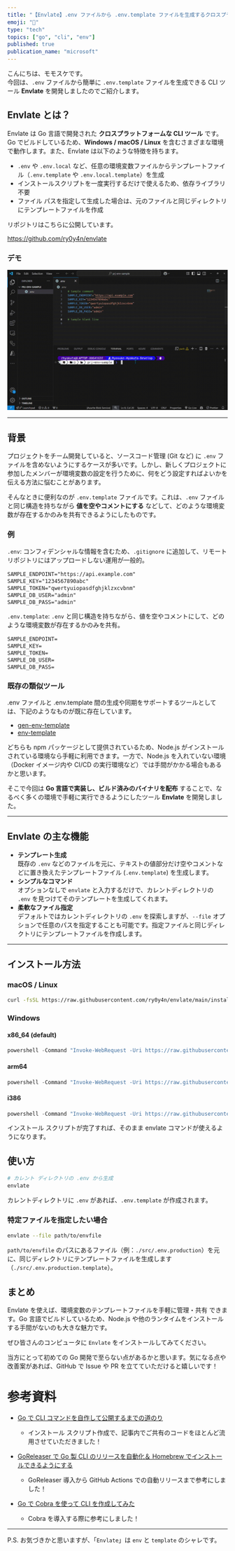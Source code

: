 ```yaml
---
title: "【Envlate】.env ファイルから .env.template ファイルを生成するクロスプラットフォーム CLI ツール"
emoji: "🔖"
type: "tech"
topics: ["go", "cli", "env"]
published: true
publication_name: "microsoft"
---
```


こんにちは、モモスケです。  
今回は、`.env` ファイルから簡単に `.env.template` ファイルを生成できる CLI ツール **Envlate** を開発しましたのでご紹介します。

## Envlate とは？

Envlate は Go 言語で開発された **クロスプラットフォームな CLI ツール** です。Go でビルドしているため、**Windows / macOS / Linux** を含むさまざまな環境で動作します。また、Envlate は以下のような特徴を持ちます。

-   `.env` や `.env.local` など、任意の環境変数ファイルからテンプレートファイル（`.env.template` や `.env.local.template`）を生成
-   インストールスクリプトを一度実行するだけで使えるため、依存ライブラリ不要
-   ファイル パスを指定して生成した場合は、元のファイルと同じディレクトリにテンプレートファイルを作成

リポジトリはこちらに公開しています。

https://github.com/ry0y4n/envlate

### デモ

![](/images/generate-env-template-cli/envlate-demo.gif)

---

## 背景

プロジェクトをチーム開発していると、ソースコード管理 (Git など) に `.env` ファイルを含めないようにするケースが多いです。しかし、新しくプロジェクトに参加したメンバーが環境変数の設定を行うために、何をどう設定すればよいかを伝える方法に悩むことがあります。

そんなときに便利なのが `.env.template` ファイルです。これは、`.env` ファイルと同じ構造を持ちながら **値を空やコメントにする** などして、どのような環境変数が存在するかのみを共有できるようにしたものです。

### 例

`.env`: コンフィデンシャルな情報を含むため、`.gitignore` に追加して、リモート リポジトリにはアップロードしない運用が一般的。

```
SAMPLE_ENDPOINT="https://api.example.com"
SAMPLE_KEY="1234567890abc"
SAMPLE_TOKEN="qwertyuiopasdfghjklzxcvbnm"
SAMPLE_DB_USER="admin"
SAMPLE_DB_PASS="admin"
```

`.env.template`: `.env` と同じ構造を持ちながら、値を空やコメントにして、どのような環境変数が存在するかのみを共有。

```
SAMPLE_ENDPOINT=
SAMPLE_KEY=
SAMPLE_TOKEN=
SAMPLE_DB_USER=
SAMPLE_DB_PASS=
```

### 既存の類似ツール

.env ファイルと .env.template 間の生成や同期をサポートするツールとしては、下記のようなものが既に存在しています。

-   [gen-env-template](https://github.com/mrsauravsahu/gen-env-template)
-   [env-template](https://github.com/hitgo00/env-template)

どちらも npm パッケージとして提供されているため、Node.js がインストールされている環境なら手軽に利用できます。一方で、Node.js を入れていない環境（Docker イメージ内や CI/CD の実行環境など）では手間がかかる場合もあるかと思います。

そこで今回は **Go 言語で実装し、ビルド済みのバイナリを配布** することで、なるべく多くの環境で手軽に実行できるようにしたツール **Envlate** を開発しました。

---

## Envlate の主な機能

-   **テンプレート生成**  
    既存の `.env` などのファイルを元に、テキストの値部分だけ空やコメントなどに置き換えたテンプレートファイル (`.env.template`) を生成します。
-   **シンプルなコマンド**  
    オプションなしで `envlate` と入力するだけで、カレントディレクトリの `.env` を見つけてそのテンプレートを生成してくれます。
-   **柔軟なファイル指定**  
    デフォルトではカレントディレクトリの `.env` を探索しますが、`--file` オプションで任意のパスを指定することも可能です。指定ファイルと同じディレクトリにテンプレートファイルを作成します。

---

## インストール方法

### macOS / Linux

```bash
curl -fsSL https://raw.githubusercontent.com/ry0y4n/envlate/main/install.sh | sh
```

### Windows

#### x86_64 (default)

```powershell
powershell -Command "Invoke-WebRequest -Uri https://raw.githubusercontent.com/ry0y4n/envlate/main/install.ps1 -OutFile install.ps1; .\install.ps1"
```

#### arm64

```powershell
powershell -Command "Invoke-WebRequest -Uri https://raw.githubusercontent.com/ry0y4n/envlate/main/install.ps1 -OutFile install.ps1; .\install.ps1 -Arch arm64"
```

#### i386

```powershell
powershell -Command "Invoke-WebRequest -Uri https://raw.githubusercontent.com/ry0y4n/envlate/main/install.ps1 -OutFile install.ps1; .\install.ps1 -Arch i386"
```

インストール スクリプトが完了すれば、そのまま envlate コマンドが使えるようになります。

## 使い方

```bash
# カレント ディレクトリの .env から生成
envlate
```

カレントディレクトリに `.env` があれば、`.env.template` が作成されます。

### 特定ファイルを指定したい場合

```bash
envlate --file path/to/envfile
```

`path/to/envfile` のパスにあるファイル（例：`./src/.env.production`）を元に、同じディレクトリにテンプレートファイルを生成します（`./src/.env.production.template`）。

## まとめ

Envlate を使えば、環境変数のテンプレートファイルを手軽に管理・共有 できます。Go 言語でビルドしているため、Node.js や他のランタイムをインストールする手間がないのも大きな魅力です。

ぜひ皆さんのコンピュータに `Envlate` をインストールしてみてください。

当方にとって初めての Go 開発で至らない点があるかと思います。気になる点や改善案があれば、GitHub で Issue や PR を立てていただけると嬉しいです！

# 参考資料

-   [Go で CLI コマンドを自作して公開するまでの道のり](https://zenn.dev/tttol/articles/c7dfc74d27e45d)

    -   インストール スクリプト作成で、記事内でご共有のコードをほとんど流用させていただきました！

-   [GoReleaser で Go 製 CLI のリリースを自動化＆ Homebrew でインストールできるようにする](https://zenn.dev/kou_pg_0131/articles/goreleaser-usage)

    -   GoReleaser 導入から GitHub Actions での自動リリースまで参考にしました！

-   [Go で Cobra を使って CLI を作成してみた](https://qiita.com/zumax/items/7c45a01abb31f0494823)
    -   Cobra を導入する際に参考にしました！

---

P.S. お気づきかと思いますが、「`Envlate`」は `env` と `template` のシャレです。

